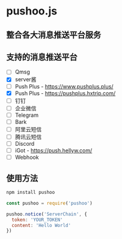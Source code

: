 # pushoo.js

## 整合各大消息推送平台服务

## 支持的消息推送平台

- [ ] Qmsg
- [x] server酱
- [ ] Push Plus - https://www.pushplus.plus/
- [x] Push Plus - https://pushplus.hxtrip.com/
- [ ] 钉钉
- [ ] 企业微信
- [ ] Telegram
- [ ] Bark
- [ ] 阿里云短信
- [ ] 腾讯云短信
- [ ] Discord
- [ ] iGot - https://push.hellyw.com/
- [ ] Webhook

## 使用方法

```bash
npm install pushoo
```

```js
const pushoo = require('pushoo')

pushoo.notice('ServerChain', {
  token: 'YOUR_TOKEN'
  content: 'Hello World'
})
```
